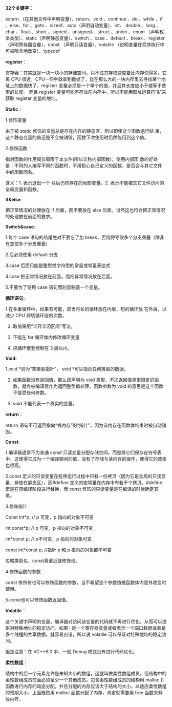 **32个关键字：**

extern （在其他文件中声明变量）、return、void 、continue 、do 、while 、if 、else、for 、goto 、sizeof、auto（声明自动变量）、int、 double 、long 、char 、float 、short 、signed 、unsigned、 struct 、union 、enum （声明枚举类型）、static（声明静态变量）、switch 、case 、default 、break 、register （声明寄存器变量）、const （声明只读变量）、volatile （说明变量在程序执行中可被隐含地改变）、typedef

**register**：

寄存器：其实就是一块一块小的存储空间，只不过其存取速度要比内存快得多。它离 CPU 很近，CPU一伸手就拿到数据了，比在那么大的一块内存里去寻找某个地址上的数据快了，register 变量必须是一个单个的值，并且其长度应小于或等于整型的长度。 而且 register 变量可能不存放在内存中，所以不能用取址运算符“&”来获取 register 变量的地址。

**Static**：

1.修饰变量

由于被 static 修饰的变量总是存在内存的静态区，所以即使这个函数运行结 束，这个静态变量的值还是不会被销毁，函数下次使用时仍然能用到这个值。

2.修饰函数

指对函数的作用域仅局限于本文件(所以又称内部函数)。使用内部函 数的好处是：不同的人编写不同的函数时，不用担心自己定义的函数，是否会与其它文件 中的函数同名。

含义：1. 表示退出一个 块后仍然存在的局部变量。2. 表示不能被其它文件访问的全局变量和函数。

**If&else**:

 把正常情况的处理放在 if 后面，而不要放在 else 后面。当然这也符合把正常情况的处理放在前面的要求。

**Switch&case**: 

   1.每个 case 语句的结尾绝对不要忘了加 break，否则将导致多个分支重叠（除非有意使多个分支重叠）.

   2.后必须使用 default 分支

   3.case 后面只能是整型或字符型的常量或常量表达式.

   4.case 把正常情况放在前面，而把异常情况放在后面。

   5.不要为了使用 case 语句而刻意制造一个变量。

**循环语句:**

   1.在多重循环中，如果有可能，应当将长的循环放在内层，短的循环放 在外层，以减少 CPU 跨切循环层的次数。

2. 取值采用“半开半闭区间”写法。

3. 不能在 for 循环体内修改循环变量

4. 把循环嵌套控制在 3 层以内。

**Void:**

   1.void *则为“空类型指针”， void *可以指向任何类型的数据。

2. 如果函数没有返回值，那么应声明为 void 类型，不加返回值类型限定的函数，就会被编译器作为返回整型值处理。函数参数为 void 的意思是这个函数不接受任何参数。

3. void 不能代表一个真实的变量。

 

 **return**：

return 语句不可返回指向“栈内存”的“指针”，因为该内存在函数体结束时被自动销毁。

**Const**:

1.编译器通常不为普通 const 只读变量分配存储空间，而是将它们保存在符号表中，这使得它成为一个编译期间的值，没有了存储与读内存的操作，使得它的效率也很高。

2.const 定义的只读变量在程序运行过程中只有一份拷贝（因为它是全局的只读变量，存放在静态区），而#define 定义的宏常量在内存中有若干个拷贝。#define 宏是在预编译阶段进行替换，而 const 修饰的只读变量是在编译的时候确定其值。

3.修饰指针

Const int*p; // p 可变，p 指向的对象不可变

int const*p; // p 可变，p 指向的对象不可变 

int*const p; // p不可变，p 指向的对象可变 

const int*const p; //指针 p 和 p 指向的对象都不可变

忽略类型名，const离谁近就修饰谁。

4.修饰函数的参数

const 修饰符也可以修饰函数的参数，当不希望这个参数值被函数体内意外改变时使用。

5.const也可以修饰函数返回值。

 

**Volatile**：

这个关键字声明的变量，编译器对访问该变量的代码就不再进行优化，从而可以提供对特殊地址的稳定访问。如果 i 是一个寄存器变量或者表示一个端口数据或者是多个线程的共享数据，就容易出错，所以说 volatile 可以保证对特殊地址的稳定访问。

但是注意：在 VC++6.0 中，一般 Debug 模式没有进行代码优化。

**柔性数组**：

结构中的后一个元素允许是未知大小的数组，这就叫做柔性数组成员，但结构中的柔性数组成员前面必须至少一个其他成员。包含柔性数组成员的结构用 malloc ()函数进行内存的动态分配，并且分配的内存应该大于结构的大小，以适应柔性数组的预期大小，上面既然用 malloc 函数分配了内存，肯定就需要用 free 函数来释放内存。




